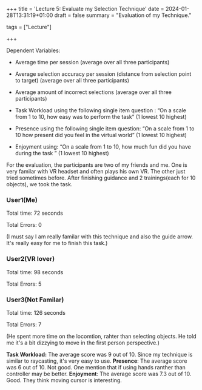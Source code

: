 +++
title = 'Lecture 5: Evaluate my Selection Technique'
date = 2024-01-28T13:31:19+01:00
draft = false
summary = "Evaluation of my Technique."

tags = ["Lecture"]

+++

Dependent Variables:
- Average time per session (average over all three participants)
- Average selection accuracy per session (distance from selection point to target) (average over all three
participants)
- Average amount of incorrect selections (average over all three participants) 

- Task Workload using the following single item question :
“On a scale from 1 to 10, how easy was to perform the task” (1 lowest 10 highest)
- Presence using the following single item question:
“On a scale from 1 to 10 how present did you feel in the virtual world” (1 lowest 10 highest)
- Enjoyment using:
“On a scale from 1 to 10, how much fun did you have during the task ” (1 lowest 10 highest)

For the evaluation, the participants are two of my friends and me. One is very familar with VR headset and often plays his own VR. The other just tried sometimes before. After finishing guidance and 2 trainings(each for 10 objects), we took the task.

### User1(Me)
Total time: 72 seconds

Total Errors: 0

(I must say I am really familar with this technique and also the guide arrow. It's really easy for me to finish this task.)

### User2(VR lover)
Total time: 98 seconds

Total Errors: 5


### User3(Not Familar)
Total time: 126 seconds

Total Errors: 7

(He spent more time on the locomtion, rahter than selecting objects. He told me it's a bit dizzying to move in the first person perspective.)


**Task Workload:** The average score was 9 out of 10. Since my technique is similar to raycasting, it's very easy to use.
**Presence**: The average score was 6 out of 10. Not good. One mention that if using hands ranther than controller may be better.
**Enjoyment**: The average score was 7.3 out of 10. Good. They think moving cursor is interesting.

